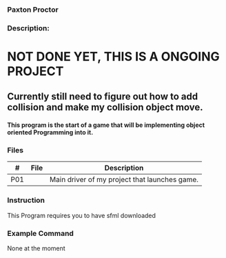 ### Paxton Proctor
### Description:
# NOT DONE YET, THIS IS A ONGOING PROJECT
## Currently still need to figure out how to add collision and make my collision object move.
#### This program is the start of a game that will be implementing object oriented Programming into it.

### Files

|   #   | File            | Description                                        |
| :---: | --------------- | -------------------------------------------------- |
|   P01 |                | Main driver of my project that launches game.      |

### Instruction

This Program requires you to have sfml downloaded

### Example Command

None at the moment

